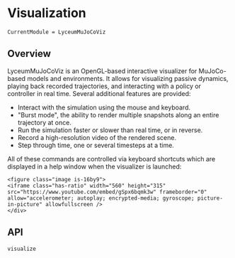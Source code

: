 # Visualization

```@meta
CurrentModule = LyceumMuJoCoViz
```

## Overview
LyceumMuJoCoViz is an OpenGL-based interactive visualizer for MuJoCo-based models and
environments. It allows for visualizing passive dynamics, playing back recorded trajectories,
and interacting with a policy or controller in real time. Several additional features are
provided:

- Interact with the simulation using the mouse and keyboard.
- "Burst mode", the ability to render multiple snapshots along an entire trajectory at once.
- Run the simulation faster or slower than real time, or in reverse.
- Record a high-resolution video of the rendered scene.
- Step through time, one or several timesteps at a time.

All of these commands are controlled via keyboard shortcuts which are displayed in a help
window when the visualizer is launched:

```@raw html
<figure class="image is-16by9">
<iframe class="has-ratio" width="560" height="315" src="https://www.youtube.com/embed/gSpx6bqmk3w" frameborder="0" allow="accelerometer; autoplay; encrypted-media; gyroscope; picture-in-picture" allowfullscreen />
</div>
```

## API

```@docs
visualize
```
